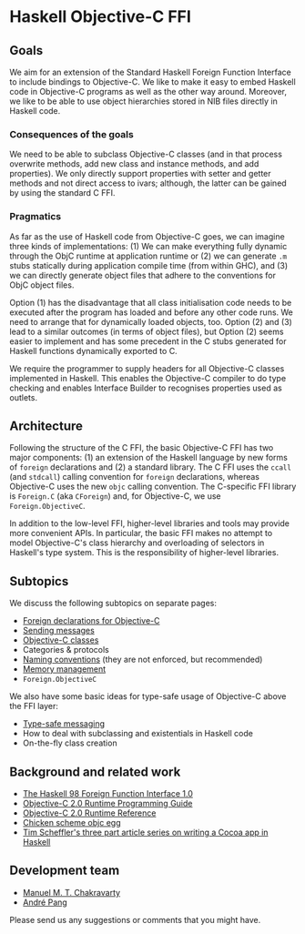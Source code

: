 # Haskell Objective-C FFI


## Goals



We aim for an extension of the Standard Haskell Foreign Function Interface to include bindings to Objective-C.  We like to make it easy to embed Haskell code in Objective-C programs as well as the other way around.  Moreover, we like to be able to use object hierarchies stored in NIB files directly in Haskell code.


### Consequences of the goals



We need to be able to subclass Objective-C classes (and in that process overwrite methods, add new class and instance methods, and add properties).  We only directly support properties with setter and getter methods and not direct access to ivars; although, the latter can be gained by using the standard C FFI.


### Pragmatics



As far as the use of Haskell code from Objective-C goes, we can imagine three kinds of implementations: (1) We can make everything fully dynamic through the ObjC runtime at application runtime or (2) we can generate `.m` stubs statically during application compile time (from within GHC), and (3) we can directly generate object files that adhere to the conventions for ObjC object files.



Option (1) has the disadvantage that all class initialisation code needs to be executed after the program has loaded and before any other code runs.  We need to arrange that for dynamically loaded objects, too.  Option (2) and (3) lead to a similar outcomes (in terms of object files), but Option (2) seems easier to implement and has some precedent in the C stubs generated for Haskell functions dynamically exported to C.



We require the programmer to supply headers for all Objective-C classes implemented in Haskell.  This enables the Objective-C compiler to do type checking and enables Interface Builder to recognises properties used as outlets.


## Architecture



Following the structure of the C FFI, the basic Objective-C FFI has two major components: (1) an extension of the Haskell language by new forms of `foreign` declarations and (2) a standard library.  The C FFI uses the `ccall` (and `stdcall`) calling convention for `foreign` declarations, whereas Objective-C uses the new `objc` calling convention.  The C-specific FFI library is `Foreign.C` (aka `CForeign`) and, for Objective-C, we use `Foreign.ObjectiveC`.



In addition to the low-level FFI, higher-level libraries and tools may provide more convenient APIs.  In particular, the basic FFI makes no attempt to model Objective-C's class hierarchy and overloading of selectors in Haskell's type system.  This is the responsibility of higher-level libraries.


## Subtopics



We discuss the following subtopics on separate pages:


- [Foreign declarations for Objective-C](objective-c/foreign-declarations)
- [Sending messages](objective-c/messaging)
- [Objective-C classes](objective-c/classes)
- Categories & protocols
- [Naming conventions](objective-c/naming) (they are not enforced, but recommended)
- [Memory management](objective-c/memory-management) 
- `Foreign.ObjectiveC`


We also have some basic ideas for type-safe usage of Objective-C above the FFI layer:


- [Type-safe messaging](objective-c/type-safe-messaging)
- How to deal with subclassing and existentials in Haskell code
- On-the-fly class creation

## Background and related work


- [
  The Haskell 98 Foreign Function Interface 1.0](http://www.cse.unsw.edu.au/~chak/haskell/ffi/ffi/ffi.html)
- [
  Objective-C 2.0 Runtime Programming Guide](http://developer.apple.com/mac/library/documentation/Cocoa/Conceptual/ObjCRuntimeGuide/Introduction/Introduction.html)
- [
  Objective-C 2.0 Runtime Reference](https://developer.apple.com/documentation/Cocoa/Reference/ObjCRuntimeRef/Reference/reference.html)
- [ Chicken scheme objc egg](http://chicken.wiki.br/objc)
- [
  Tim Scheffler's three part article series on writing a Cocoa app in Haskell](http://tscheff.blogspot.com/2010/03/cocoa-application-almost-completely.html)

## Development team


- [ Manuel M. T. Chakravarty](http://www.cse.unsw.edu.au/~chak/)
- [ André Pang](http://algorithm.com.au/)


Please send us any suggestions or comments that you might have.


